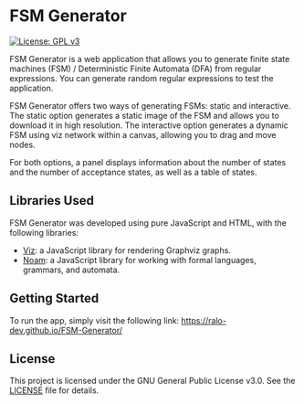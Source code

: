 # FSM Generator

[![License: GPL v3](https://img.shields.io/badge/License-GPLv3-blue.svg)](https://www.gnu.org/licenses/gpl-3.0)

FSM Generator is a web application that allows you to generate finite state machines (FSM) / Deterministic Finite Automata (DFA) from regular expressions. You can generate random regular expressions to test the application.

FSM Generator offers two ways of generating FSMs: static and interactive. The static option generates a static image of the FSM and allows you to download it in high resolution. The interactive option generates a dynamic FSM using viz network within a canvas, allowing you to drag and move nodes.

For both options, a panel displays information about the number of states and the number of acceptance states, as well as a table of states.

## Libraries Used

FSM Generator was developed using pure JavaScript and HTML, with the following libraries:

- [Viz](https://github.com/mdaines/viz.js/): a JavaScript library for rendering Graphviz graphs.
- [Noam](https://github.com/izuzak/noam): a JavaScript library for working with formal languages, grammars, and automata.

## Getting Started

To run the app, simply visit the following link: https://ralo-dev.github.io/FSM-Generator/


## License

This project is licensed under the GNU General Public License v3.0. See the [LICENSE](https://github.com/ralo-dev/FSM-Generator/blob/main/LICENSE) file for details.
